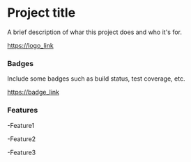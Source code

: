 # Project title


 A brief description of whar this project does and who it's for.

<https://logo_link>

 ### Badges

Include some badges such as build status, test coverage, etc.

<https://badge_link>

### Features

-Feature1

-Feature2

-Feature3
